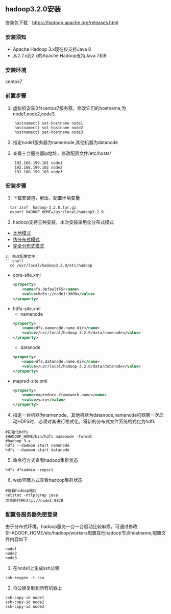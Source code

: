 ## hadoop3.2.0安装
安装包下载：https://hadoop.apache.org/releases.html

### 安装须知
* Apache Hadoop 3.x现在仅支持Java 8
* 从2.7.x到2.x的Apache Hadoop支持Java 7和8
### 安装环境
  centos7

### 前置步骤
1. 虚拟机安装3台centos7服务器，修改它们的hostname,为node1,node2,node3
```shell
    hostnamectl set-hostname node1
    hostnamectl set-hostname node2
    hostnamectl set-hostname node3 
```
2. 指定node1服务器为namenode,其他机器为datanode

3. 查看三台服务器ip地址，修改配置文件/etc/hosts/<br>
```text
    192.168.199.101 node1
    192.168.199.102 node2
    192.168.199.103 node3
```

### 安装步骤
1. 下载安装包，解压，配置环境变量
```shell
  tar zxvf  hadoop-3.2.0.tar.gz
  export HADOOP_HOME=/usr/local/hadoop3.2.0
```
2. hadoop支持三种安装，本次安装采用全分布式模式
  * [本地模式](https://hadoop.apache.org/docs/r3.2.0/hadoop-project-dist/hadoop-common/SingleCluster.html)
  * [伪分布式模式](https://hadoop.apache.org/docs/r3.2.0/hadoop-project-dist/hadoop-common/SingleCluster.html#Pseudo-Distributed_Operation)
  * [完全分布式模式](https://hadoop.apache.org/docs/r3.2.0/hadoop-project-dist/hadoop-common/SingleCluster.html#Fully-Distributed_Operation)      
```
3. 修改配置文件
```shell
  cd /usr/local/hadoop3.2.0/etc/hadoop
```
* core-site.xml
	```xml
	<property>
		<name>fs.defaultFS</name>
		<value>hdfs://node1:9000</value>
	</property>
	```
* hdfs-site.xml
	* namenode
	```xml
	<property>
		<name>dfs.namenode.name.dir</name>
		<value>/usr/local/hadoop-3.2.0/data/namenode</value>
	</property>
	```
	* datanode
	```xml
	<property>
		<name>dfs.datanode.name.dir</name>
		<value>/usr/local/hadoop-3.2.0/data/datanode</value>
	</property>
	```
* mapred-site.xml
	```xml
	<property>
		<name>mapreduce.framework.name</name>
		<value>yarn</value>
	</property>
	```
4. 指定一台机器为namenode，其他机器为datanode,namenode机器第一次启动HDFS时，必须对其进行格式化。将新的分布式文件系统格式化为hdfs
```shell
#初始化hdfs
$HADOOP_HOME/bin/hdfs namenode -format
#hadoop 3.x
hdfs --daemon start namenode
hdfs --daemon start datanode
```
5.  命令行方式查看hadoop集群状态
```shell
hdfs dfsadmin -report
```

6.  web界面方式查看hadoop集群状态
```shell
#查看hadoop端口
netstat -ntlp|grep java
浏览器打开http://node1:9870
```
### 配置各服务器免密登录
 由于分布式环境，hadoop服务一台一台启动比较麻烦，可通过修改$HADOOP_HOME/etc/hadoop/workers配置其他hadoop节点hostname,配置文件内容如下
 ```
 nodel
 node2
 node3
 ```
 1. 在node1上生成ssh公钥
 ```shell
 ssh-keygen -t rsa
 ```
 2. 将公钥复制到所有机器上
 ```shell
 ssh-copy-id node1
 ssh-copy-id node2
 ssh-copy-id node3
 ```
